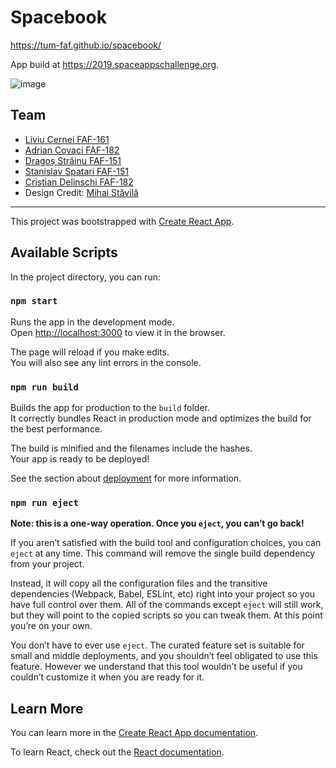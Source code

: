 # Spacebook

https://tum-faf.github.io/spacebook/

App build at https://2019.spaceappschallenge.org.

![image](https://user-images.githubusercontent.com/16056918/67159760-d1d7eb80-f351-11e9-8910-e16f580d1f49.png)


## Team

- [Liviu Cernei FAF-161](https://github.com/LCernei)
- [Adrian Covaci FAF-182](https://github.com/adrianncovaci)
- [Dragoș Străinu FAF-151](https://github.com/strdr4605)
- [Stanislav Spatari FAF-151](https://github.com/sspatari)
- [Cristian Delinschi FAF-182](https://github.com/cristian-delinschi)
- Design Credit: [Mihai Stăvilă](https://www.facebook.com/mihai.stavila)

-----------

This project was bootstrapped with [Create React App](https://github.com/facebook/create-react-app).

## Available Scripts

In the project directory, you can run:

### `npm start`

Runs the app in the development mode.<br />
Open [http://localhost:3000](http://localhost:3000) to view it in the browser.

The page will reload if you make edits.<br />
You will also see any lint errors in the console.

### `npm run build`

Builds the app for production to the `build` folder.<br />
It correctly bundles React in production mode and optimizes the build for the best performance.

The build is minified and the filenames include the hashes.<br />
Your app is ready to be deployed!

See the section about [deployment](https://facebook.github.io/create-react-app/docs/deployment) for more information.

### `npm run eject`

**Note: this is a one-way operation. Once you `eject`, you can’t go back!**

If you aren’t satisfied with the build tool and configuration choices, you can `eject` at any time. This command will remove the single build dependency from your project.

Instead, it will copy all the configuration files and the transitive dependencies (Webpack, Babel, ESLint, etc) right into your project so you have full control over them. All of the commands except `eject` will still work, but they will point to the copied scripts so you can tweak them. At this point you’re on your own.

You don’t have to ever use `eject`. The curated feature set is suitable for small and middle deployments, and you shouldn’t feel obligated to use this feature. However we understand that this tool wouldn’t be useful if you couldn’t customize it when you are ready for it.

## Learn More

You can learn more in the [Create React App documentation](https://facebook.github.io/create-react-app/docs/getting-started).

To learn React, check out the [React documentation](https://reactjs.org/).
